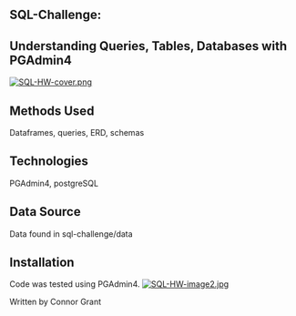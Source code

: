## SQL-Challenge:
## Understanding Queries, Tables, Databases with PGAdmin4
[![SQL-HW-cover.png](https://i.postimg.cc/y86GFMjT/SQL-HW-cover.png)](https://postimg.cc/sv8Kz0tB)


## Methods Used
Dataframes, queries, ERD, schemas

## Technologies
PGAdmin4, postgreSQL



## Data Source
Data found in sql-challenge/data

## Installation
Code was tested using PGAdmin4.
[![SQL-HW-image2.jpg](https://i.postimg.cc/43k9Cg06/SQL-HW-image2.jpg)](https://postimg.cc/nX2z76pr)




Written by Connor Grant
